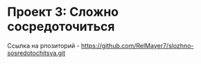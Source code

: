 # Проект 3: Сложно сосредоточиться
Ссылка на рпозиторий - https://github.com/RelMayer7/slozhno-sosredotochitsya.git

